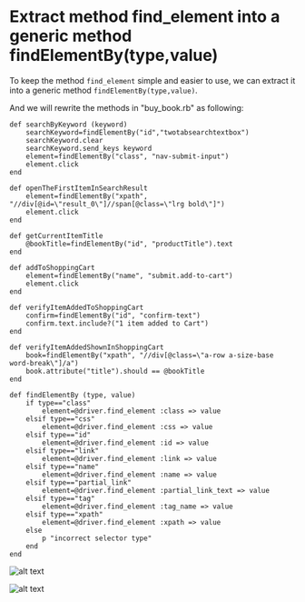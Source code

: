 # Extract method find_element into a generic method findElementBy(type,value)

To keep the method `find_element` simple and easier to use, we can extract it into a generic method `findElementBy(type,value)`.

And we will rewrite the methods in "buy_book.rb" as following:

<pre><code>def searchByKeyword (keyword)
    searchKeyword=findElementBy("id","twotabsearchtextbox")
    searchKeyword.clear
    searchKeyword.send_keys keyword
    element=findElementBy("class", "nav-submit-input")
    element.click
end

def openTheFirstItemInSearchResult
	element=findElementBy("xpath", "//div[@id=\"result_0\"]//span[@class=\"lrg bold\"]")
	element.click
end

def getCurrentItemTitle
	@bookTitle=findElementBy("id", "productTitle").text
end

def addToShoppingCart
	element=findElementBy("name", "submit.add-to-cart")
	element.click
end

def verifyItemAddedToShoppingCart
	confirm=findElementBy("id", "confirm-text")
	confirm.text.include?("1 item added to Cart")
end

def verifyItemAddedShownInShoppingCart
	book=findElementBy("xpath", "//div[@class=\"a-row a-size-base word-break\"]/a")
	book.attribute("title").should == @bookTitle
end

def findElementBy (type, value)
	if type=="class"
		element=@driver.find_element :class => value
	elsif type=="css"
		element=@driver.find_element :css => value
	elsif type=="id"
		element=@driver.find_element :id => value
	elsif type=="link"
		element=@driver.find_element :link => value
	elsif type=="name"
		element=@driver.find_element :name => value
	elsif type=="partial_link"
		element=@driver.find_element :partial_link_text => value
	elsif type=="tag"
		element=@driver.find_element :tag_name => value
	elsif type=="xpath"
		element=@driver.find_element :xpath => value
	else
		p "incorrect selector type"
	end
end
</pre></code>

![alt text](https://raw.githubusercontent.com/hy1984427/BDD-with-PageObject/master/images/ExtractFindElement1.png "Extract FindElement and rewrite methods part 1")

![alt text](https://raw.githubusercontent.com/hy1984427/BDD-with-PageObject/master/images/ExtractFindElement2.png "Extract FindElement and rewrite methods part 2")
